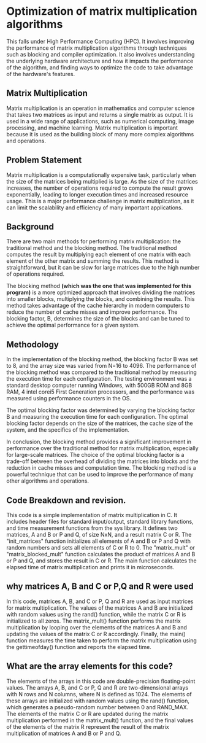 
# Optimization of matrix multiplication algorithms</h1>

This falls under High Performance Computing (HPC). It involves improving the performance of matrix multiplication algorithms through techniques such as blocking and compiler optimization. It also involves understanding the underlying hardware architecture and how it impacts the performance of the algorithm, and finding ways to optimize the code to take advantage of the hardware's features.

## Matrix Multiplication

Matrix multiplication is an operation in mathematics and computer science that takes two matrices as input and returns a single matrix as output. It is used in a wide range of applications, such as numerical computing, image processing, and machine learning. Matrix multiplication is important because it is used as the building block of many more complex algorithms and operations.

## Problem Statement

Matrix multiplication is a computationally expensive task, particularly when the size of the matrices being multiplied is large. As the size of the matrices increases, the number of operations required to compute the result grows exponentially, leading to longer execution times and increased resource usage. This is a major performance challenge in matrix multiplication, as it can limit the scalability and efficiency of many important applications.

## Background

There are two main methods for performing matrix multiplication: the traditional method and the blocking method. The traditional method computes the result by multiplying each element of one matrix with each element of the other matrix and summing the results. This method is straightforward, but it can be slow for large matrices due to the high number of operations required.

The blocking method **(which was the one that was implemented for this program)** is a more optimized approach that involves dividing the matrices into smaller blocks, multiplying the blocks, and combining the results. This method takes advantage of the cache hierarchy in modern computers to reduce the number of cache misses and improve performance. The blocking factor, B, determines the size of the blocks and can be tuned to achieve the optimal performance for a given system.

## Methodology

In the implementation of the blocking method, the blocking factor B was set to 8, and the array size was varied from N=16 to 4096. The performance of the blocking method was compared to the traditional method by measuring the execution time for each configuration. The testing environment was a standard desktop computer running Windows, with 500GB ROM and 8GB RAM, 4 intel corei5 First Generation processors, and the performance was measured using performance counters in the OS.

The optimal blocking factor was determined by varying the blocking factor B and measuring the execution time for each configuration. The optimal blocking factor depends on the size of the matrices, the cache size of the system, and the specifics of the implementation.

In conclusion, the blocking method provides a significant improvement in performance over the traditional method for matrix multiplication, especially for large-scale matrices. The choice of the optimal blocking factor is a trade-off between the overhead of dividing the matrices into blocks and the reduction in cache misses and computation time. The blocking method is a powerful technique that can be used to improve the performance of many other algorithms and operations.


## Code Breakdown and revision. 

This code is a simple implementation of matrix multiplication in C. It includes header files for standard input/output, standard library functions, and time measurement functions from the sys library. It defines two matrices, A and B or P and Q, of size NxN, and a result matrix C or R. The "init_matrices" function initializes all elements of A and B or P and Q with random numbers and sets all elements of C or R to 0. The "matrix_mult" or "matrix_blocked_mult" function calculates the product of matrices A and B or P and Q, and stores the result in C or R. The main function calculates the elapsed time of matrix multiplication and prints it in microseconds.


## why matrices A, B and C or P,Q and R were used

In this code, matrices A, B, and C or P, Q and R are used as input matrices for matrix multiplication. The values of the matrices A and B are initialized with random values using the rand() function, while the matrix C or R is initialized to all zeros. The matrix_mult() function performs the matrix multiplication by looping over the elements of the matrices A and B and updating the values of the matrix C or R accordingly. Finally, the main() function measures the time taken to perform the matrix multiplication using the gettimeofday() function and reports the elapsed time.


## What are the array elements for this code?

The elements of the arrays in this code are double-precision floating-point values. The arrays A, B, and C or P, Q and R are two-dimensional arrays with N rows and N columns, where N is defined as 1024. The elements of these arrays are initialized with random values using the rand() function, which generates a pseudo-random number between 0 and RAND_MAX. The elements of the matrix C or R are updated during the matrix multiplication performed in the matrix_mult() function, and the final values of the elements of the matrix R represent the result of the matrix multiplication of matrices A and B or P and Q.

